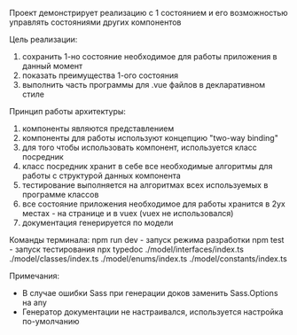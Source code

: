 Проект демонстрирует реализацию с 1 состоянием и его возможностью управлять состояниями других компонентов

Цель реализации:

1. сохранить 1-но состояние необходимое для работы приложения в данный момент
2. показать преимущества 1-ого состояния
3. выполнить часть программы для .vue файлов в декларативном стиле

Принцип работы архитектуры:

1. компоненты являются представлением
2. компоненты для работы используют концепцию "two-way binding"
3. для того чтобы использовать компонент, используется класс посредник
4. класс посредник хранит в себе все необходимые алгоритмы для работы с структурой данных компонента
5. тестирование выполняется на алгоритмах всех используемых в программе классов
6. все состояние приложения необходимое для работы хранится в 2ух местах - на странице и в vuex (vuex не использовался)
7. документация генерируется по модели

Команды терминала:
npm run dev - запуск режима разработки
npm test - запуск тестирования
npx typedoc ./model/interfaces/index.ts ./model/classes/index.ts ./model/enums/index.ts ./model/constants/index.ts

Примечания:

- В случае ошибки Sass при генерации доков заменить Sass.Options на any
- Генератор документации не настраивался, используется настройка по-умолчанию
